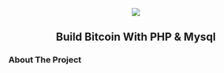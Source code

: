 <p align="center">
    <img src="https://www.btcschools.net/media/images/github/bitcoinborn.PNG"/>
     <h2 align="center">Build Bitcoin With PHP & Mysql</h2>
</p>

### About The Project

